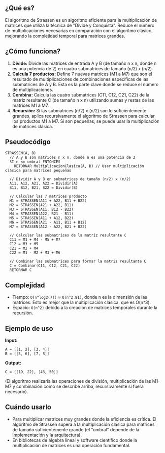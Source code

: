 ## ¿Qué es?
El algoritmo de Strassen es un algoritmo eficiente para la multiplicación de matrices que utiliza la técnica de "Divide y Conquista".  Reduce el número de multiplicaciones necesarias en comparación con el algoritmo clásico, mejorando la complejidad temporal para matrices grandes.

## ¿Cómo funciona?
1.  **Divide:** Divide las matrices de entrada A y B (de tamaño n x n, donde n es una potencia de 2) en cuatro submatrices de tamaño (n/2) x (n/2).
2.  **Calcula 7 productos:** Define 7 nuevas matrices (M1 a M7) que son el resultado de multiplicaciones de combinaciones específicas de las submatrices de A y B.  Esta es la parte clave donde se reduce el número de multiplicaciones.
3.  **Combina:** Calcula las cuatro submatrices (C11, C12, C21, C22) de la matriz resultante C (de tamaño n x n) utilizando sumas y restas de las matrices M1 a M7.
4.  **Recursión:** Si las submatrices (n/2) x (n/2) son lo suficientemente grandes, aplica recursivamente el algoritmo de Strassen para calcular los productos M1 a M7. Si son pequeñas, se puede usar la multiplicación de matrices clásica.

## Pseudocódigo
```pseudo
STRASSEN(A, B)
  // A y B son matrices n x n, donde n es una potencia de 2
  SI n <= umbral ENTONCES
    RETORNAR MultiplicacionClasica(A, B) // Usar multiplicación clásica para matrices pequeñas

  // Dividir A y B en submatrices de tamaño (n/2) x (n/2)
  A11, A12, A21, A22 = Dividir(A)
  B11, B12, B21, B22 = Dividir(B)

  // Calcular las 7 matrices producto
  M1 = STRASSEN(A11 + A22, B11 + B22)
  M2 = STRASSEN(A21 + A22, B11)
  M3 = STRASSEN(A11, B12 - B22)
  M4 = STRASSEN(A22, B21 - B11)
  M5 = STRASSEN(A11 + A12, B22)
  M6 = STRASSEN(A21 - A11, B11 + B12)
  M7 = STRASSEN(A12 - A22, B21 + B22)

  // Calcular las submatrices de la matriz resultante C
  C11 = M1 + M4 - M5 + M7
  C12 = M3 + M5
  C21 = M2 + M4
  C22 = M1 - M2 + M3 + M6

  // Combinar las submatrices para formar la matriz resultante C
  C = Combinar(C11, C12, C21, C22)
  RETORNAR C
```

## Complejidad

*   Tiempo: `O(n^log2(7))` ≈ `O(n^2.81)`, donde n es la dimensión de las matrices.  Esto es mejor que la multiplicación clásica, que es O(n^3).
*   Espacio: `O(n^2)` debido a la creación de matrices temporales durante la recursión.

## Ejemplo de uso

**Input:**
```
A = [[1, 2], [3, 4]]
B = [[5, 6], [7, 8]]
```

**Output:**
```
C = [[19, 22], [43, 50]]
```

(El algoritmo realizaría las operaciones de división, multiplicación de las M1-M7 y combinación como se describe arriba, recursivamente si fuera necesario).

## Cuándo usarlo

*   Para multiplicar matrices muy grandes donde la eficiencia es crítica. El algoritmo de Strassen supera a la multiplicación clásica para matrices de tamaño suficientemente grande (el "umbral" depende de la implementación y la arquitectura).
*   En bibliotecas de álgebra lineal y software científico donde la multiplicación de matrices es una operación fundamental.
